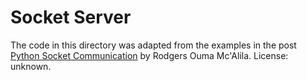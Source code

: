 # Socket Server

The code in this directory was adapted from the examples in the post [Python Socket Communication](https://medium.com/python-pandemonium/python-socket-communication-e10b39225a4c) by Rodgers Ouma Mc'Alila. License: unknown.
